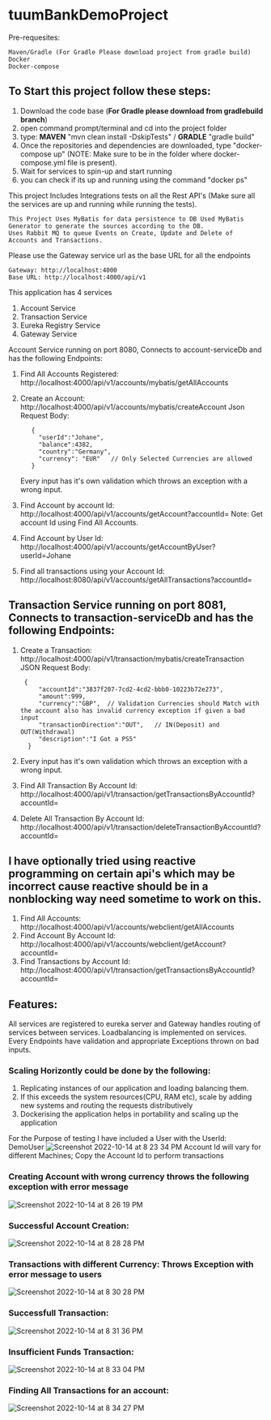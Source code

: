 # tuumBankDemoProject

Pre-requesites: 

    Maven/Gradle (For Gradle Please download project from gradle build)
    Docker
    Docker-compose

## To Start this project follow these steps: 
  1. Download the code base (**For Gradle please download from gradlebuild branch**)
  2. open command prompt/terminal and cd into the project folder
  3. type: **MAVEN** "mvn clean install -DskipTests" / **GRADLE** "gradle build"
  4. Once the repositories and dependencies are downloaded, type "docker-compose up" (NOTE: Make sure to be in the folder where docker-compose.yml file is 			 present).
  5. Wait for services to spin-up and start running
  6. you can check if its up and running using the command "docker ps"

        
  This project Includes Integrations tests on all the Rest API's (Make sure all the services are up and running while running the tests).
        
    This Project Uses MyBatis for data persistence to DB Used MyBatis Generator to generate the sources according to the DB.
    Uses Rabbit MQ to queue Events on Create, Update and Delete of Accounts and Transactions.
  
  Please use the Gateway service url as the base URL for all the endpoints
    
    Gateway: http://localhost:4000
    Base URL: http://localhost:4000/api/v1

This application has 4 services
  1. Account Service
  2. Transaction Service
  3. Eureka Registry Service
  4. Gateway Service

Account Service running on port 8080, Connects to account-serviceDb and has the following Endpoints:
  1. Find All Accounts Registered: http://localhost:4000/api/v1/accounts/mybatis/getAllAccounts
  2. Create an Account: http://localhost:4000/api/v1/accounts/mybatis/createAccount
      Json Request Body: 
          
            {
              "userId":"Johane",
              "balance":4382,
              "country":"Germany",
              "currency": "EUR"   // Only Selected Currencies are allowed
            }
     
     Every input has it's own validation which throws an exception with a wrong input.
     
  3. Find Account by account Id: http://localhost:4000/api/v1/accounts/getAccount?accountId=<Replace the account Id you want the details of> Note: Get account Id using Find All Accounts.
  4. Find Account by User Id: http://localhost:4000/api/v1/accounts/getAccountByUser?userId=Johane
  5. Find all transactions using your Account Id: http://localhost:8080/api/v1/accounts/getAllTransactions?accountId=<REPLACE ACCOUNTID HERE>
  
## Transaction Service running on port 8081, Connects to transaction-serviceDb and has the following Endpoints:
  1. Create a Transaction: http://localhost:4000/api/v1/transaction/mybatis/createTransaction
    JSON Request Body:
    
          
          {
              "accountId":"3837f207-7cd2-4cd2-bbb0-10223b72e273",
              "amount":999,
              "currency":"GBP",  // Validation Currencies should Match with the account also has invalid currency exception if given a bad input
              "transactionDirection":"OUT",   // IN(Deposit) and OUT(Withdrawal)
              "description":"I Got a PS5"
           }
     
   2. Every input has it's own validation which throws an exception with a wrong input.
   3. Find All Transaction By Account Id: http://localhost:4000/api/v1/transaction/getTransactionsByAccountId?accountId=<REPLACE ACCOUNT ID HERE>
   4. Delete All Transaction By Account Id: http://localhost:4000/api/v1/transaction/deleteTransactionByAccountId?accountId=<REPLACE ACCOUNT ID HERE>
  
  
  

## I have optionally tried using reactive programming on certain api's which may be incorrect cause reactive should be in a nonblocking way need sometime to work on this. 
  1. Find All Accounts: http://localhost:4000/api/v1/accounts/webclient/getAllAccounts
  2. Find Account By Account Id: http://localhost:4000/api/v1/accounts/webclient/getAccount?accountId=<REPLACE ACCOUNT ID HERE>
  3. Find Transactions by Account Id: http://localhost:4000/api/v1/transaction/getTransactionsByAccountId?accountId=<REPLACE ACCOUNT ID HERE>


##  Features: 
  All services are registered to eureka server and Gateway handles routing of services between services.
  Loadbalancing is implemented on services.
  Every Endpoints have validation and appropriate Exceptions thrown on bad inputs.

### Scaling Horizontly could be done by the following:

  1. Replicating instances of our application and loading balancing them.
  2. If this exceeds the system resources(CPU, RAM etc), scale by adding new systems and routing the requests distributively
  3. Dockerising the application helps in portability and scaling up the application 
  
For the Purpose of testing I have included a User with the UserId: DemoUser
        ![Screenshot 2022-10-14 at 8 23 34 PM](https://user-images.githubusercontent.com/52725211/195877299-c81ff246-c917-4fb6-9bed-e9721315c902.png)
  Account Id will vary for different Machines;
    Copy the Account Id to perform transactions
        
### Creating Account with wrong currency throws the following exception with error message
 ![Screenshot 2022-10-14 at 8 26 19 PM](https://user-images.githubusercontent.com/52725211/195878032-f3906aea-93ff-454c-b33f-be352acc7ef2.png)



### Successful Account Creation:
![Screenshot 2022-10-14 at 8 28 28 PM](https://user-images.githubusercontent.com/52725211/195878472-cf4c1684-5693-41bf-9f45-20c800c733c1.png)




### Transactions with different Currency: Throws Exception with error message to users
![Screenshot 2022-10-14 at 8 30 28 PM](https://user-images.githubusercontent.com/52725211/195878844-102b8fbc-cadd-4093-9deb-0a0fb3366335.png)


### Successfull Transaction:
![Screenshot 2022-10-14 at 8 31 36 PM](https://user-images.githubusercontent.com/52725211/195879107-a08b9164-8206-486f-81fc-8e3e6b12b67f.png)


### Insufficient Funds Transaction:

![Screenshot 2022-10-14 at 8 33 04 PM](https://user-images.githubusercontent.com/52725211/195879413-43fd1c18-e407-478c-a6dc-fd51e475adaf.png)


### Finding All Transactions for an account:
![Screenshot 2022-10-14 at 8 34 27 PM](https://user-images.githubusercontent.com/52725211/195879688-f13beda0-9c50-4226-ac47-8989dcba9770.png)

